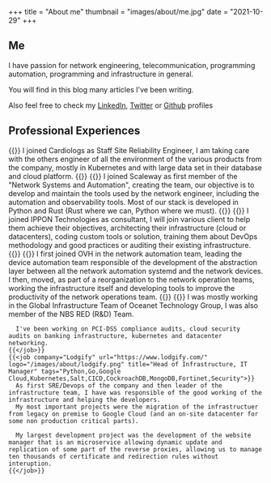 +++
title = "About me"
thumbnail = "images/about/me.jpg"
date = "2021-10-29"
+++

## Me

I have passion for network engineering, telecommunication, programming automation, programming and infrastructure in general.

You will find in this blog many articles I've been writing.

Also feel free to check my [LinkedIn](https://linkedin.com/in/mpoussin), [Twitter](https://twitter.com/Kedare) or [Github](https://github.com/kedare) profiles

## Professional Experiences
<div class="job-experiences">
    {{<job company="Cardiologs - Philips Health Care" url="https://cardiologs.com/" logo="/images/about/cardiologs.png" title="Staff Site Reliability Engineer" tags="Python,Ruby,Golang,Azure,IT,Kubernetes,HDS,PostgreSQL">}}
      I joined Cardiologs as Staff Site Reliability Engineer, I am taking care with the others engineer of all the environment of the various products from the company, mostly in Kubernetes and with large data set in their database and cloud platform.
    {{</job>}}
    {{<job company="Scaleway - ILIAD Group" url="https://scaleway.com/" logo="/images/about/scaleway.png" title="Network Automation Engineer" tags="Python,Rust,Cisco,Juniper,Orchestration,Workflow Management,Observability">}}
      I joined Scaleway as first member of the "Network Systems and Automation", creating the team, our objective is to develop and maintain the tools used by the network engineer, including the automation and observability tools.
      Most of our stack is developed in Python and Rust (Rust where we can, Python where we must).
    {{</job>}}
    {{<job company="IPPON Technologies" url="https://us.ippon.tech/" logo="/images/about/ippon.png" title="DevOps, Cloud & Infrastructure Consultant" tags="Python,Go,AWS,GCP,Azure,DevOps">}}
      I joined IPPON Technologies as consultant, I will join various client to help them achieve their objectives, architecting their infrastructure (cloud or datacenters),
      coding custom tools or solution, training them about DevOps methodology and good practices
      or auditing their existing infrastructure.
    {{</job>}}
    {{<job company="OVHcloud" url="https://www.ovhcloud.com/en/" logo="/images/about/ovh.png" title="Network Automation Tech Lead | Network Operations Dev Lead" tags="Python,Go,Cisco,Arista,Orchestration,Workflow Management">}}
      I first joined OVH in the network automation team, leading the device automation team responsible of the development of the abstraction layer between all the network automation systemd and the network devices.
      I then, moved, as part of a reorganization to the network operation teams, working the infrastructure itself and developing tools to improve the productivity of the network operations team.
    {{</job>}}
    {{<job company="Oceanet Technology" url="https://www.oceanet-technology.com/" logo="/images/about/oceanet.png" title="Infrastructure Architect" tags="Python,Juniper,AWS,Security,Kubernetes,PCI-DSS">}}
      I was mostly working in the Global Infrastructure Team of Oceanet Technology Group, I was also member of the NBS RED (R&D) Team.
      
      I've been working on PCI-DSS compliance audits, cloud security audits on banking infrastructure, kubernetes and datacenter networking.
    {{</job>}}
    {{<job company="Lodgify" url="https://www.lodgify.com/" logo="/images/about/lodgify.png" title="Head of Infrastructure, IT Manager" tags="Python,Go,Google Cloud,Kubernetes,Salt,CICD,CockroachDB,MongoDB,Fortinet,Security">}}
      As first SRE/Devops of the company and then leader of the infrastructure team, I have was responsible of the good working of the infrastructure and helping the developers.
      My most important projects were the migration of the infrastructuer from legacy on premise to Google Cloud (and an on-site datacenter for some non production critical parts).

      My largest development project was the development of the website manager that is an microservice allowing dynamic update and replication of some part of the reverse proxies, allowing us to manage ten thousands of certificate and redirection rules without interuption.
    {{</job>}}
</div>
